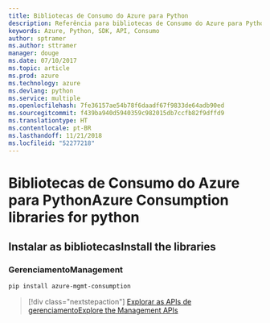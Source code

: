 ```yaml
---
title: Bibliotecas de Consumo do Azure para Python
description: Referência para bibliotecas de Consumo do Azure para Python
keywords: Azure, Python, SDK, API, Consumo
author: sptramer
ms.author: sttramer
manager: douge
ms.date: 07/10/2017
ms.topic: article
ms.prod: azure
ms.technology: azure
ms.devlang: python
ms.service: multiple
ms.openlocfilehash: 7fe36157ae54b78f6daadf67f9833de64adb90ed
ms.sourcegitcommit: f439ba940d5940359c982015db7ccfb82f9dffd9
ms.translationtype: HT
ms.contentlocale: pt-BR
ms.lasthandoff: 11/21/2018
ms.locfileid: "52277218"
---
```

# <a name="azure-consumption-libraries-for-python"></a><span data-ttu-id="62a82-104">Bibliotecas de Consumo do Azure para Python</span><span class="sxs-lookup"><span data-stu-id="62a82-104">Azure Consumption libraries for python</span></span>

## <a name="install-the-libraries"></a><span data-ttu-id="62a82-105">Instalar as bibliotecas</span><span class="sxs-lookup"><span data-stu-id="62a82-105">Install the libraries</span></span>


### <a name="management"></a><span data-ttu-id="62a82-106">Gerenciamento</span><span class="sxs-lookup"><span data-stu-id="62a82-106">Management</span></span>

```bash
pip install azure-mgmt-consumption
```
> [!div class="nextstepaction"]
> [<span data-ttu-id="62a82-107">Explorar as APIs de gerenciamento</span><span class="sxs-lookup"><span data-stu-id="62a82-107">Explore the Management APIs</span></span>](/python/api/overview/azure/consumption/management)